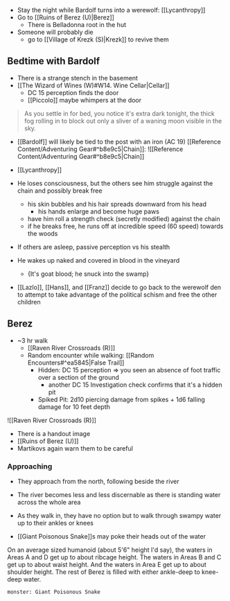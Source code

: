 - Stay the night while Bardolf turns into a werewolf: [[Lycanthropy]]
- Go to [[Ruins of Berez (U)|Berez]]
	- There is Belladonna root in the hut
- Someone will probably die
	- go to [[Village of Krezk (S)|Krezk]] to revive them

## Bedtime with Bardolf
- There is a strange stench in the basement
- [[The Wizard of Wines (W)#W14. Wine Cellar|Cellar]]
	- DC 15 perception finds the door
	- [[Piccolo]] maybe whimpers at the door

>As you settle in for bed, you notice it's extra dark tonight, the thick fog rolling in to block out only a sliver of a waning moon visible in the sky.

- [[Bardolf]] will likely be tied to the post with an iron (AC 19) [[Reference Content/Adventuring Gear#^b8e9c5|Chain]]: ![[Reference Content/Adventuring Gear#^b8e9c5|Chain]]
- [[Lycanthropy]]
- He loses consciousness, but the others see him struggle against the chain and possibly break free
	- his skin bubbles and his hair spreads downward from his head
		- his hands enlarge and become huge paws
	- have him roll a strength check (secretly modified) against the chain
	- if he breaks free, he runs off at incredible speed (60 speed) towards the woods
- If others are asleep, passive perception vs his stealth
- He wakes up naked and covered in blood in the vineyard
	- {It's goat blood; he snuck into the swamp}

- [[Lazlo]], [[Hans]], and [[Franz]] decide to go back to the werewolf den to attempt to take advantage of the political schism and free the other children

## Berez
- ~3 hr walk
	- [[Raven River Crossroads (R)]]
	- Random encounter while walking: [[Random Encounters#^ea5845|False Trail]]
		- Hidden: DC 15 perception => you seen an absence of foot traffic over a section of the ground
			- another DC 15 Investigation check confirms that it's a hidden pit
		- Spiked Pit: 2d10 piercing damage from spikes + 1d6 falling damage for 10 feet depth


![[Raven River Crossroads (R)]]

- There is a handout image
- [[Ruins of Berez (U)]]
- Martikovs again warn them to be careful

### Approaching
- They approach from the north, following beside the river
- The river becomes less and less discernable as there is standing water across the whole area
- As they walk in, they have no option but to walk through swampy water up to their ankles or knees

- [[Giant Poisonous Snake]]s may poke their heads out of the water

On an average sized humanoid (about 5'6" height I'd say), the waters in Areas A and D get up to about ribcage height. The waters in Areas B and C get up to about waist height. And the waters in Area E get up to about shoulder height. The rest of Berez is filled with either ankle-deep to knee-deep water.


```statblock
monster: Giant Poisonous Snake
```
